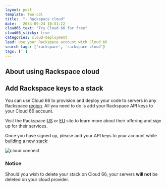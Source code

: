 ```yaml
---
layout: post
template: two-col
title:  "- Rackspace cloud"
date:   2034-09-24 10:51:22
cloud66_text: "Try Cloud 66 for free"
cloud66_sticky: true
categories: cloud-deployment
lead: Use your Rackspace account with Cloud 66
search-tags: ['rackspace', 'rackspace cloud']
tags: ['']
---
```


## About using Rackspace cloud
## Add Rackspace keys to a stack

You can use Cloud 66 to provision and deploy your code to servers in any Rackspace [region](/api/basics/instance-regions.html#rackspace). All you need to do is add your Rackspace API keys to your Cloud 66 account.

Visit the Rackspace <a href="https://manage.rackspacecloud.com/pages/Login.jsp" target="_blank">US</a> or <a href="https://mycloud.rackspace.co.uk" target="_blank">EU</a> site to learn more about their offering and sign up for their services.

Once you have signed up, please add your API keys to your account while [building a new stack](/getting-started/your-first-stack.html):

![cloud connect](http://cdn.cloud66.com/images/help/cloud_connect.png)

<div class="notice notice-warning">
    <h3>Notice</h3>
    <p>Should you wish to delete your stack on Cloud 66, your servers <b>will not</b> be deleted on your cloud provider.</p>
</div>